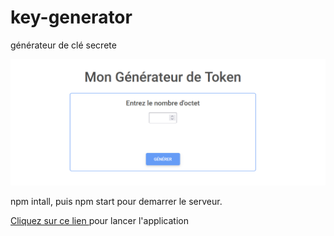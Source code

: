 # key-generator
 générateur de clé secrete


<img src="assets/public/img/picture.png" />

npm intall,
puis npm start pour demarrer le serveur.

<a href="http://localhost:5000">Cliquez sur ce lien </a> pour lancer l'application 